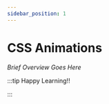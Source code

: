 ```yaml
---
sidebar_position: 1
---
```


# CSS Animations

_Brief Overview Goes Here_

:::tip Happy Learning!!

<QuestButton text="Go To Quest" link="https://app.stackup.dev/quest_page/css-animations" />

:::
